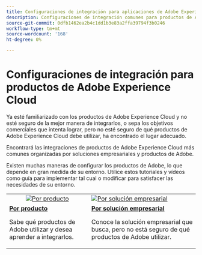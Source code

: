 ```yaml
---
title: Configuraciones de integración para aplicaciones de Adobe Experience Cloud
description: Configuraciones de integración comunes para productos de Adobe Experience Cloud.
source-git-commit: 0dfb1462ea2b4c1dd1b3e83a2ffa39794f3b0246
workflow-type: tm+mt
source-wordcount: '168'
ht-degree: 0%

---
```



# Configuraciones de integración para productos de Adobe Experience Cloud

Ya esté familiarizado con los productos de Adobe Experience Cloud y no esté seguro de la mejor manera de integrarlos, o sepa los objetivos comerciales que intenta lograr, pero no esté seguro de qué productos de Adobe Experience Cloud debe utilizar, ha encontrado el lugar adecuado.

Encontrará las integraciones de productos de Adobe Experience Cloud más comunes organizadas por soluciones empresariales y productos de Adobe.

Existen muchas maneras de configurar los productos de Adobe, lo que depende en gran medida de su entorno.  Utilice estos tutoriales y vídeos como guía para implementar tal cual o modificar para satisfacer las necesidades de su entorno.

<table>
<tr>
   <td style="vertical-align: middle; text-align: center;">
      <a  href="./integrations-between-applications/overview.md"><img alt="Por producto" src="https://cdn.experienceleague.adobe.com/thumb/by-product.png"/></a>
   </td>
   <td>
      <a  href="./solution-categories/overview.md"><img alt="Por solución empresarial" src="https://cdn.experienceleague.adobe.com/thumb/by-solution.png"/></a>
   </td>  
</tr>
<tr>
   <td>
      <div><strong><a href="./integrations-between-applications/overview.md">Por producto</a></strong></div>
      <p>
        Sabe qué productos de Adobe utilizar y desea aprender a integrarlos.
      </p>
   </td>
   <td>
      <div><strong><a href="./solution-categories/overview.md">Por solución empresarial</a></strong></div>
      <p>
        Conoce la solución empresarial que busca, pero no está seguro de qué productos de Adobe utilizar.
      </p>
   </td>  
</tr>   
</table>
